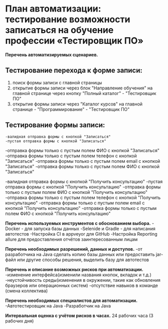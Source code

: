 # План автоматизации: тестирование возможности записаться на обучение профессии «Тестировщик ПО»

**Перечень автоматизируемых сценариев.**

## Тестирование перехода к форме записи:
1. поиск формы записи с главной страницы
1. открытие формы записи через блок "Направление обучения" на главной странице через кнопку "Полный каталог" - "Тестировщик ПО"
1. открытие формы записи через "Каталог курсов" на главной странице - "Программирование" - "Тестировщик ПО"

## Тестирование формы записи:
    -валидная отправка формы с кнопкой "Записаться"
    -пустая отправка формы с кнопкой "Записаться"
-отправка формы только с пустым полем ФИО с кнопкой "Записаться"
-отправка формы только с пустым полем телефон с кнопкой "Записаться"
-отправка формы только с пустым полем email с кнопкой "Записаться"
-отправка формы только с пустым полем ФИО с кнопкой "Записаться"

-валидная отправка формы с кнопкой "Получить консультацию"
-пустая отправка формы с кнопкой "Получить консультацию"
-отправка формы только с пустым полем ФИО с кнопкой "Получить консультацию"
-отправка формы только с пустым полем телефон с кнопкой "Получить консультацию"
-отправка формы только с пустым полем email с кнопкой "Получить консультацию"
-отправка формы только с пустым полем ФИО с кнопкой "Получить консультацию"


**Перечень используемых инструментов с обоснованием выбора.**
-Docker - для запуска базы данных
-Selenide и Gradle - для написания автотестов
-Настройка CI в appveyor для GitHub
-Настройка Reporting allure для предоставления отчётов заинтересованным лицам


**Перечень необходимых разрешений, данных и доступов.**
-от разработчика на Java сделать копию базы данных или предоставить jar-файл или другие способы решения, выделить базу для автотестов


**Перечень и описание возможных рисков при автоматизации.**
-изменение интерфейса(изменили названия кнопок, вкладок и т.д.)
-неустойчивость среды(изменения в окружении, такие как обновления браузеров или операционных систем)
-отсутствие навыков в команде (смена коллектива)


**Перечень необходимых специалистов для автоматизации.**
-Автотестировщик на Java
-Разработчик на Java


**Интервальная оценка с учётом рисков в часах.**
24 рабочих часа (3 рабочих дня)
